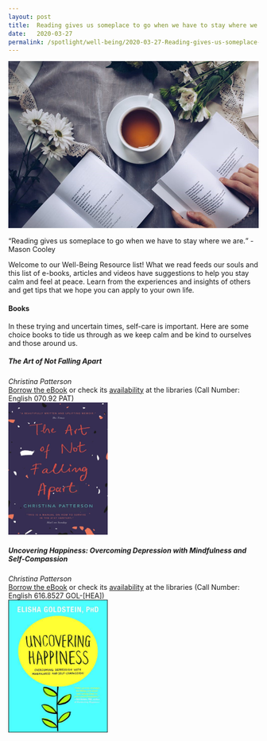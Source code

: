 ```yaml
---
layout: post
title:  Reading gives us someplace to go when we have to stay where we are
date:   2020-03-27
permalink: /spotlight/well-being/2020-03-27-Reading-gives-us-someplace-to-go
---
```

<img src="/images/PL-1-intro.jpg">
<p><q>Reading gives us someplace to go when we have to stay where we are.</q> - Mason Cooley</p>
<p>Welcome to our Well-Being Resource list! What we read feeds our souls and this list of e-books, articles and videos have suggestions to help you stay calm and feel at peace. Learn from the experiences and insights of others and get tips that we hope you can apply to your own life.</p>

<h4>Books</h4>
<p>In these trying and uncertain times, self-care is important. Here are some choice books to tide us through as we keep calm and be kind to ourselves and those around us.</p>

<h5>The Art of Not Falling Apart</h5>
<i>Christina Patterson</i><br/>
<a href="">Borrow the eBook</a> or check its <a href="https://eservice.nlb.gov.sg/item_holding.aspx?bid=202801439">availability</a> at the libraries (Call Number: English 070.92 PAT)<br/>
<a href=""><img src="/images/PL-1-the-art-of-not-falling-apart.jpg" style="width:200px; text-align:left;"></a>

<h5>Uncovering Happiness: Overcoming Depression with Mindfulness and Self-Compassion</h5>
<i>Christina Patterson</i><br/>
<a href="">Borrow the eBook</a> or check its <a href="https://eservice.nlb.gov.sg/item_holding.aspx?bid=202801439">availability</a> at the libraries (Call Number: English 616.8527 GOL-&#91;HEA&#93;)<br/>
<a href=""><img src="/images/PL-1-uncovering-happiness.jpg" style="width:200px; text-align:left;"></a>



